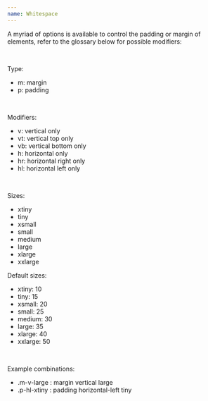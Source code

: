 ```yaml
---
name: Whitespace
---
```

<p>A myriad of options is available to control the padding or margin of elements, refer to the glossary below for possible modifiers:</p>
<br>
<p>Type:</p>
<ul class="square">
	<li>m: margin</li>
	<li>p: padding</li>
</ul>
<br>
<p>Modifiers:</p>
<ul class="square">
	<li>v: vertical only</li>
	<li>vt: vertical top only</li>
	<li>vb: vertical bottom only</li>
	<li>h: horizontal only</li>
	<li>hr: horizontal right only</li>
	<li>hl: horizontal left only</li>
</ul>
<br>
<p>Sizes:</p>
<ul class="square">
	<li>xtiny</li>
	<li>tiny</li>
	<li>xsmall</li>
	<li>small</li>
	<li>medium</li>
	<li>large</li>
	<li>xlarge</li>
	<li>xxlarge</li>
</ul>
<p>Default sizes:</p>
<ul class="square">
	<li>xtiny: 10</li>
	<li>tiny: 15</li>
	<li>xsmall: 20</li>
	<li>small: 25</li>
	<li>medium: 30</li>
	<li>large: 35</li>
	<li>xlarge: 40</li>
	<li>xxlarge: 50</li>
</ul>
<br>
<p>Example combinations:</p>
<ul class="square">
	<li>.m-v-large : margin vertical large</li>
	<li>.p-hl-xtiny : padding horizontal-left tiny</li>
</ul>

